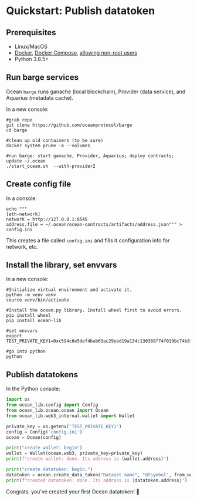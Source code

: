 <!--
Copyright 2021 Ocean Protocol Foundation
SPDX-License-Identifier: Apache-2.0
-->

# Quickstart: Publish datatoken

## Prerequisites

-   Linux/MacOS
-   [Docker](https://docs.docker.com/engine/install/), [Docker Compose](https://docs.docker.com/compose/install/), [allowing non-root users](https://www.thegeekdiary.com/run-docker-as-a-non-root-user/)
-   Python 3.8.5+

## Run barge services

Ocean `barge` runs ganache (local blockchain), Provider (data service), and Aquarius (metadata cache).

In a new console:

```console
#grab repo
git clone https://github.com/oceanprotocol/barge
cd barge

#clean up old containers (to be sure)
docker system prune -a --volumes

#run barge: start ganache, Provider, Aquarius; deploy contracts; update ~/.ocean
./start_ocean.sh  --with-provider2
```

## Create config file

In a console:
```console
echo """
[eth-network]
network = http://127.0.0.1:8545
address.file = ~/.ocean/ocean-contracts/artifacts/address.json""" > config.ini
```

This creates a file called `config.ini` and fills it configuration info for network, etc.

## Install the library, set envvars

In a new console:

```console
#Initialize virtual environment and activate it.
python -m venv venv
source venv/bin/activate

#Install the ocean.py library. Install wheel first to avoid errors.
pip install wheel
pip install ocean-lib

#set envvars
export TEST_PRIVATE_KEY1=0xc594c6e5def4bab63ac29eed19a134c130388f74f019bc74b8f4389df2837a58

#go into python
python
```

## Publish datatokens

In the Python console:

```python
import os
from ocean_lib.config import Config
from ocean_lib.ocean.ocean import Ocean
from ocean_lib.web3_internal.wallet import Wallet

private_key = os.getenv('TEST_PRIVATE_KEY1')
config = Config('config.ini')
ocean = Ocean(config)

print("create wallet: begin")
wallet = Wallet(ocean.web3, private_key=private_key)
print(f"create wallet: done. Its address is {wallet.address}")

print("create datatoken: begin.")
datatoken = ocean.create_data_token("Dataset name", "dtsymbol", from_wallet=wallet)
print(f"created datatoken: done. Its address is {datatoken.address}")
```

Congrats, you've created your first Ocean datatoken! 🐋
